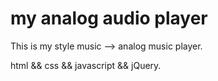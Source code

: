 # my analog audio player
This is my style music --> analog music player.

html && css && javascript && jQuery.
